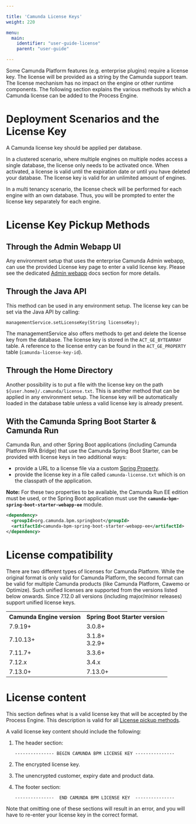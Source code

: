 ```yaml
---

title: 'Camunda License Keys'
weight: 220

menu:
  main:
    identifier: "user-guide-license"
    parent: "user-guide"

---
```


Some Camunda Platform features (e.g. enterprise plugins) require a license key. The license will be provided as a string by 
the Camunda support team. The license mechanism has no impact on the engine or other runtime components. The following 
section explains the various methods by which a Camunda license can be added to the Process Engine.


# Deployment Scenarios and the License Key

A Camunda license key should be applied per database.

In a clustered scenario, where multiple engines on multiple nodes access a single database, the 
license only needs to be activated once. When activated, a license is valid until the expiration 
date or until you have deleted your database. The license key is valid for an unlimited amount of 
engines.

In a multi tenancy scenario, the license check will be performed for each engine with an own 
database. Thus, you will be prompted to enter the license key separately for each engine.


# License Key Pickup Methods

## Through the Admin Webapp UI

Any environment setup that uses the enterprise Camunda Admin webapp, can use the provided License key page to
enter a valid license key. Please see the dedicated [Admin webapp](../../webapps/admin/system-management.md#camunda-license-key) 
docs section for more details.

## Through the Java API

This method can be used in any environment setup. The license key can be set via the 
Java API by calling:

```
managementService.setLicenseKey(String licenseKey);
```

The managementService also offers methods to get and delete the license key from the database.
The license key is stored in the `ACT_GE_BYTEARRAY` table. A reference to the license entry can 
be found in the `ACT_GE_PROPERTY` table (`camunda-license-key-id`).

## Through the Home Directory

Another possibility is to put a file with the license key on the path `${user.home}/.camunda/license.txt`. 
This is another method that can be applied in any environment setup. The license key will be 
automatically loaded in the database table unless a valid license key is already present.

## With the Camunda Spring Boot Starter & Camunda Run

Camunda Run, and other Spring Boot applications (including Camunda Platform RPA Bridge) that use the 
Camunda Spring Boot Starter, can be provided with license  keys in two additional ways:

* provide a URL to a license file via a custom [Spring Property](../../user-guide/spring-boot-integration/configuration.md#license-file).
* provide the license key in a file called `camunda-license.txt` which is on the classpath of the application.

**Note:** For these two properties to be available, the Camunda Run EE edition must be used, or the Spring Boot 
application must use the **`camunda-bpm-spring-boot-starter-webapp-ee`** module.

```xml
<dependency>
  <groupId>org.camunda.bpm.springboot</groupId>
  <artifactId>camunda-bpm-spring-boot-starter-webapp-ee</artifactId>
</dependency>
```

# License compatibility

There are two different types of licenses for Camunda Platform. While the original format is only valid 
for Camunda Platform, the second format can be valid for multiple Camunda products (like Camunda Platform, 
Cawemo or Optimize). Such unified licenses are supported from the versions listed below onwards. 
Since 7.12.0 all versions (including major/minor releases) support unified license keys.

<table class="table table-striped">
  <tr>
    <th>Camunda Engine version</th>
    <th>Spring Boot Starter version</th>
  </tr>
  <tr>
    <td>7.9.19+</td>
    <td>3.0.8+</td>
  </tr>
  <tr>
    <td>7.10.13+</td>
    <td>3.1.8+<br>3.2.9+</td>
  </tr>
  <tr>
    <td>7.11.7+</td>
    <td>3.3.6+</td>
  </tr>
  <tr>
    <td>7.12.x</td>
    <td>3.4.x</td>
  </tr>
  <tr>
    <td>7.13.0+</td>
    <td>7.13.0+</td>
  </tr>
</table>


# License content

This section defines what is a valid license key that will be accepted by the Process Engine. This description is 
valid for all [License pickup methods](#license-key-pickup-methods).

A valid license key content should include the following:

1. The header section:
    ```
    --------------- BEGIN CAMUNDA BPM LICENSE KEY ---------------
    ``` 
1. The encrypted license key.

1. The unencrypted customer, expiry date and product data.

1. The footer section:
    ```
    ---------------  END CAMUNDA BPM LICENSE KEY  ---------------
    ```

Note that omitting one of these sections will result in an error, and you will have to re-enter your
license key in the correct format.